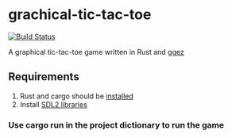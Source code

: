 # grachical-tic-tac-toe
[![Build Status](https://travis-ci.com/sn99/grachical-tic-tac-toe.svg?branch=master)](https://travis-ci.com/sn99/grachical-tic-tac-toe)

A graphical tic-tac-toe game written in Rust and [ggez](https://crates.io/crates/ggez)

## Requirements
1. Rust and cargo should be [installed](https://www.rust-lang.org/en-US/install.html)
2. Install [SDL2 libraries](https://github.com/Rust-SDL2/rust-sdl2#requirements)

### Use cargo run in the project dictionary to run the game